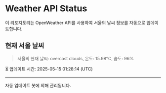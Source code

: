 
# Weather API Status

이 리포지토리는 OpenWeather API를 사용하여 서울의 날씨 정보를 자동으로 업데이트합니다.

## 현재 서울 날씨
> 서울의 현재 날씨: overcast clouds, 온도: 15.98°C, 습도: 96%

⏳ 업데이트 시간: 2025-05-15 01:28:14 (UTC)

---
자동 업데이트 봇에 의해 관리됩니다.
